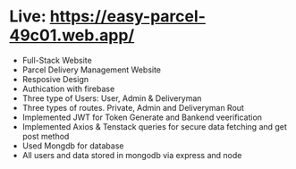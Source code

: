 # Live: https://easy-parcel-49c01.web.app/

* Full-Stack Website
* Parcel Delivery Management Website
* Resposive Design
* Authication with firebase
* Three type of Users: User, Admin & Deliveryman
* Three types of routes. Private, Admin and Deliveryman Rout
* Implemented JWT for Token Generate and Bankend veerification
* Implemented Axios & Tenstack queries for secure data fetching and get post method
* Used Mongdb for database
* All users and data stored in mongodb via express and node
